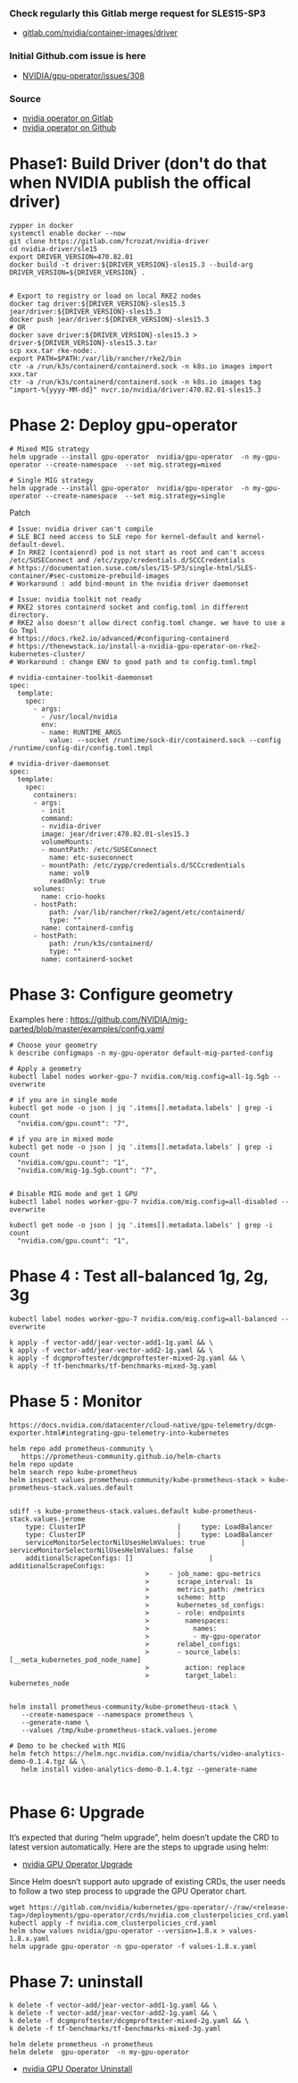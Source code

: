 ### Check regularly this  Gitlab merge request for SLES15-SP3
- [gitlab.com/nvidia/container-images/driver](https://gitlab.com/nvidia/container-images/driver/-/merge_requests/163)

### Initial Github.com issue is here
- [NVIDIA/gpu-operator/issues/308](https://github.com/NVIDIA/gpu-operator/issues/308)

### Source
- [nvidia operator on Gitlab](https://gitlab.com/nvidia/kubernetes/gpu-operator/)
- [nvidia operator on Github](https://github.com/NVIDIA/gpu-operator/)

# Phase1: Build Driver (don't do that when NVIDIA publish the offical driver)
```
zypper in docker
systemctl enable docker --now
git clone https://gitlab.com/fcrozat/nvidia-driver
cd nvidia-driver/sle15
export DRIVER_VERSION=470.82.01
docker build -t driver:${DRIVER_VERSION}-sles15.3 --build-arg DRIVER_VERSION=${DRIVER_VERSION} .


# Export to registry or load on local RKE2 nodes
docker tag driver:${DRIVER_VERSION}-sles15.3 jear/driver:${DRIVER_VERSION}-sles15.3
docker push jear/driver:${DRIVER_VERSION}-sles15.3
# OR
docker save driver:${DRIVER_VERSION}-sles15.3 > driver-${DRIVER_VERSION}-sles15.3.tar
scp xxx.tar rke-node:.
export PATH=$PATH:/var/lib/rancher/rke2/bin
ctr -a /run/k3s/containerd/containerd.sock -n k8s.io images import xxx.tar
ctr -a /run/k3s/containerd/containerd.sock -n k8s.io images tag "import-%{yyyy-MM-dd}" nvcr.io/nvidia/driver:470.82.01-sles15.3
```


# Phase 2: Deploy gpu-operator
```
# Mixed MIG strategy
helm upgrade --install gpu-operator  nvidia/gpu-operator  -n my-gpu-operator --create-namespace  --set mig.strategy=mixed

# Single MIG strategy
helm upgrade --install gpu-operator  nvidia/gpu-operator  -n my-gpu-operator --create-namespace  --set mig.strategy=single
```

Patch 
```
# Issue: nvidia driver can't compile
# SLE BCI need access to SLE repo for kernel-default and kernel-default-devel.
# In RKE2 (contaienrd) pod is not start as root and can't access /etc/SUSEConnect and /etc/zypp/credentials.d/SCCCredentials
# https://documentation.suse.com/sles/15-SP3/single-html/SLES-container/#sec-customize-prebuild-images
# Workaround : add bind-mount in the nvidia driver daemonset

# Issue: nvidia toolkit not ready
# RKE2 stores containerd socket and config.toml in different directory.
# RKE2 also doesn't allow direct config.toml change. we have to use a Go Tmpl
# https://docs.rke2.io/advanced/#configuring-containerd
# https://thenewstack.io/install-a-nvidia-gpu-operator-on-rke2-kubernetes-cluster/
# Workaround : change ENV to good path and to config.toml.tmpl

# nvidia-container-toolkit-daemonset
spec:
  template:
    spec:
      - args:
        - /usr/local/nvidia
        env:
        - name: RUNTIME_ARGS
          value: --socket /runtime/sock-dir/containerd.sock --config /runtime/config-dir/config.toml.tmpl

# nvidia-driver-daemonset
spec:
  template:
    spec:
      containers:
      - args:
        - init
        command:
        - nvidia-driver
        image: jear/driver:470.82.01-sles15.3
        volumeMounts:
        - mountPath: /etc/SUSEConnect
          name: etc-suseconnect
        - mountPath: /etc/zypp/credentials.d/SCCcredentials
          name: vol9
          readOnly: true
      volumes:
        name: crio-hooks
      - hostPath:
          path: /var/lib/rancher/rke2/agent/etc/containerd/
          type: ""
        name: containerd-config
      - hostPath:
          path: /run/k3s/containerd/
          type: ""
        name: containerd-socket

```

# Phase 3: Configure geometry

Examples here : https://github.com/NVIDIA/mig-parted/blob/master/examples/config.yaml

```
# Choose your geometry
k describe configmaps -n my-gpu-operator default-mig-parted-config

# Apply a geometry
kubectl label nodes worker-gpu-7 nvidia.com/mig.config=all-1g.5gb --overwrite  

# if you are in single mode
kubectl get node -o json | jq '.items[].metadata.labels' | grep -i count
  "nvidia.com/gpu.count": "7",

# if you are in mixed mode
kubectl get node -o json | jq '.items[].metadata.labels' | grep -i count
  "nvidia.com/gpu.count": "1",
  "nvidia.com/mig-1g.5gb.count": "7",


# Disable MIG mode and get 1 GPU
kubectl label nodes worker-gpu-7 nvidia.com/mig.config=all-disabled --overwrite  

kubectl get node -o json | jq '.items[].metadata.labels' | grep -i count
  "nvidia.com/gpu.count": "1",

```

# Phase 4 : Test all-balanced 1g, 2g, 3g

```
kubectl label nodes worker-gpu-7 nvidia.com/mig.config=all-balanced --overwrite  

k apply -f vector-add/jear-vector-add1-1g.yaml && \
k apply -f vector-add/jear-vector-add2-1g.yaml && \
k apply -f dcgmproftester/dcgmproftester-mixed-2g.yaml && \
k apply -f tf-benchmarks/tf-benchmarks-mixed-3g.yaml

```

# Phase 5 : Monitor
```
https://docs.nvidia.com/datacenter/cloud-native/gpu-telemetry/dcgm-exporter.html#integrating-gpu-telemetry-into-kubernetes

helm repo add prometheus-community \
   https://prometheus-community.github.io/helm-charts
helm repo update 
helm search repo kube-prometheus
helm inspect values prometheus-community/kube-prometheus-stack > kube-prometheus-stack.values.default


sdiff -s kube-prometheus-stack.values.default kube-prometheus-stack.values.jerome 
    type: ClusterIP					      |	    type: LoadBalancer
    type: ClusterIP					      |	    type: LoadBalancer
    serviceMonitorSelectorNilUsesHelmValues: true	      |	    serviceMonitorSelectorNilUsesHelmValues: false
    additionalScrapeConfigs: []				      |	    additionalScrapeConfigs:
							      >	    - job_name: gpu-metrics
							      >	      scrape_interval: 1s
							      >	      metrics_path: /metrics
							      >	      scheme: http
							      >	      kubernetes_sd_configs:
							      >	      - role: endpoints
							      >	        namespaces:
							      >	          names:
							      >	          - my-gpu-operator
							      >	      relabel_configs:
							      >	      - source_labels: [__meta_kubernetes_pod_node_name]
							      >	        action: replace
							      >	        target_label: kubernetes_node
                    

helm install prometheus-community/kube-prometheus-stack \
   --create-namespace --namespace prometheus \
   --generate-name \
   --values /tmp/kube-prometheus-stack.values.jerome

# Demo to be checked with MIG 
helm fetch https://helm.ngc.nvidia.com/nvidia/charts/video-analytics-demo-0.1.4.tgz && \
   helm install video-analytics-demo-0.1.4.tgz --generate-name
   
```
# Phase 6: Upgrade
It’s expected that during “helm upgrade”, helm doesn’t update the CRD to latest version automatically. Here are the steps to upgrade using helm:
- [nvidia GPU Operator Upgrade](https://docs.nvidia.com/datacenter/cloud-native/gpu-operator/getting-started.html#upgrade)


Since Helm doesn’t support auto upgrade of existing CRDs, the user needs to follow a two step process to upgrade the GPU Operator chart.
```
wget https://gitlab.com/nvidia/kubernetes/gpu-operator/-/raw/<release-tag>/deployments/gpu-operator/crds/nvidia.com_clusterpolicies_crd.yaml
kubectl apply -f nvidia.com_clusterpolicies_crd.yaml
helm show values nvidia/gpu-operator --version=1.8.x > values-1.8.x.yaml
helm upgrade gpu-operator -n gpu-operator -f values-1.8.x.yaml
```

# Phase 7: uninstall
```
k delete -f vector-add/jear-vector-add1-1g.yaml && \
k delete -f vector-add/jear-vector-add2-1g.yaml && \
k delete -f dcgmproftester/dcgmproftester-mixed-2g.yaml && \
k delete -f tf-benchmarks/tf-benchmarks-mixed-3g.yaml

helm delete prometheus -n prometheus
helm delete  gpu-operator  -n my-gpu-operator 
```

- [nvidia GPU Operator Uninstall](https://docs.nvidia.com/datacenter/cloud-native/gpu-operator/getting-started.html#uninstall)


